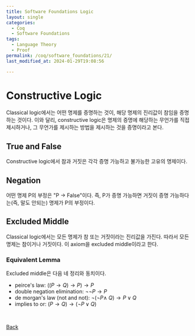 ```yaml
---
title: Software Foundations Logic
layout: single
categories:
  - Coq
  - Software Foundations
tags:
  - Language Theory
  - Proof
permalink: /coq/software_foundations/21/
last_modified_at: 2024-01-29T19:08:56

---
```


# Constructive Logic

Classical logic에서는 어떤 명제를 증명하는 것이, 해당 명제의 진리값이 참임을 증명하는 것이다.
이와 달리, constructive logic은 명제의 증명에 해당하는 무언가를 직접 제시하거나,
그 무언가를 제시하는 방법을 제시하는 것을 증명이라고 본다.

## True and False

Constructive logic에서 참과 거짓은 각각 증명 가능하고 불가능한 고유의 명제이다.

## Negation

어떤 명제 P의 부정은 "P -> False"이다.
즉, P가 증명 가능하면 거짓이 증명 가능하다는(즉, 말도 안되는) 명제가 P의 부정이다.

## Excluded Middle

Classical logic에서는 모든 명제가 참 또는 거짓이라는 진리값을 가진다.
따라서 모든 명제는 참이거나 거짓이다. 이 axiom을 excluded middle이라고 한다.

### Equivalent Lemma

Excluded middle은 다음 네 정리와 동치이다.

* peirce's law: $((P \rightarrow Q) \rightarrow P) \rightarrow P$
* double negation elimination: $\neg \neg P \rightarrow P$
* de morgan's law (not and not): $\neg(\neg P \land ~Q) \rightarrow P \lor Q$
* implies to or: $(P \rightarrow Q) \rightarrow (\neg P \lor Q)$

<br>

[Back](/coq/software_foundations/)